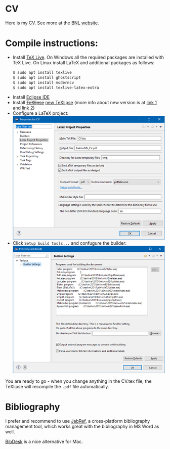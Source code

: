 # CV
Here is my [CV](RakitinM_CV.pdf). See more at the [BNL website](https://www.bnl.gov/staff/mrakitin).

# Compile instructions:
- Install [TeX Live](https://www.tug.org/texlive/acquire-netinstall.html). On Windows all the required packages are installed with TeX Live. On Linux install LaTeX and additional packages as follows:
  ```shell
  $ sudo apt install texlive
  $ sudo apt install ghostscript
  $ sudo apt install moderncv
  $ sudo apt install texlive-latex-extra
  ```
- Install [Eclipse IDE](https://www.eclipse.org/downloads/)
- Install ~~[TeXlipse](http://texlipse.sourceforge.net/manual/installation.html)~~ [new TeXlipse](https://github.com/eclipse/texlipse) (more info about new version is at [link 1](https://www.eclipse.org/community/eclipse_newsletter/2016/november/article3.php) and [link 2](https://projects.eclipse.org/projects/science.texlipse))
- Configure a LaTeX project:
![](images/CV_texlipse_project_prop.png)
- Click `Setup build tools...` and confugure the builder:
![](images/CV_texlipse_builder_settings.png)

You are ready to go - when you change anything in the CV.tex file, the TeXlipse will recompile the `.pdf` file automatically.

# Bibliography
I prefer and recommend to use [JabRef](https://www.jabref.org/), a cross-platform bibliography management tool, which works great with the bibliography in MS Word as well.

[BibDesk](https://bibdesk.sourceforge.io/) is a nice alternative for Mac.
